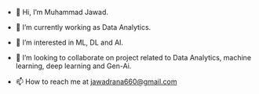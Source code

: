 <!-- ![download](link) -->
<!-- <h3 align="center">Senior Software Engineer</h3> -->

- 👋 Hi, I’m Muhammad Jawad.

- 🌱 I’m currently working as Data Analytics.

- 👀 I’m interested in ML, DL and AI. 

- 💞️ I’m looking to collaborate on project related to Data Analytics, machine learning, deep learning and Gen-Ai.

- 📫 How to reach me at jawadrana660@gmail.com


<!-- - 🔭 I’m currently working as a **Senior Software Engineer**

- 🌱 I’m currently learning **Microsoft Azure**

- 💬 Ask me about **Frontend and backend languages**

- 👯 I’m looking to collaborate on **front-end and back-end projects** 

- 📫 How to reach me **jawadrana660@gmail.com** -->
